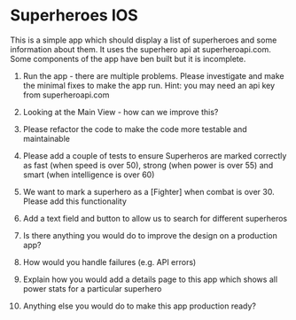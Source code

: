 # Superheroes IOS

This is a simple app which should display a list of superheroes and some information about them. It uses the superhero api at superheroapi.com. Some components of the app have ben built but it is incomplete.

1. Run the app - there are multiple problems. Please investigate and make the minimal fixes to make the app run. Hint: you may need an api key from superheroapi.com

2. Looking at the Main View - how can we improve this?

3. Please refactor the code to make the code more testable and maintainable

4. Please add a couple of tests to ensure Superheros are marked correctly as fast (when speed is over 50), strong (when power is over 55) and smart (when intelligence is over 60)

5. We want to mark a superhero as a [Fighter] when combat is over 30. Please add this functionality 

6. Add a text field and button to allow us to search for different superheros

7. Is there anything you would do to improve the design on a production app?

8. How would you handle failures (e.g. API errors)

9. Explain how you would add a details page to this app which shows all power stats for a particular superhero

10. Anything else you would do to make this app production ready?
